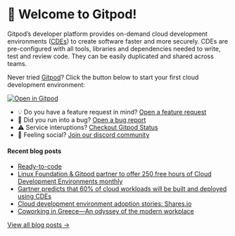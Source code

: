 # 👋 Welcome to Gitpod!

Gitpod’s developer platform provides on-demand cloud development environments ([CDEs](https://www.gitpod.io/cde)) to create software faster and more securely. CDEs are pre-configured with all tools, libraries and dependencies needed to write, test and review code. They can be easily duplicated and shared across teams.

Never tried [Gitpod](https://www.gitpod.io/)? Click the button below to start your first cloud development environment:

[![Open in Gitpod](https://gitpod.io/button/open-in-gitpod.svg)](https://gitpod.new)

* 💡 Do you have a feature request in mind? [Open a feature request](https://github.com/gitpod-io/gitpod/issues/new?assignees=&labels=&template=feature_request.md&title=)
* 🐛 Did you run into a bug? [Open a bug report](https://github.com/gitpod-io/gitpod/issues/new?assignees=&labels=bug&template=bug_report.yml)
* ⚠️ Service interuptions? [Checkout Gitpod Status](https://gitpodstatus.com/)
* 🦩 Feeling social? [Join our discord community](https://www.gitpod.io/chat)

#### Recent blog posts

<!--START_SECTION:feed-->
* [Ready-to-code](https://www.gitpod.io/blog/ready-to-code)
* [Linux Foundation & Gitpod partner to offer 250 free hours of Cloud Development Environments monthly](https://www.gitpod.io/blog/linux-foundation-gitpod-partnership)
* [Gartner predicts that 60% of cloud workloads will be built and deployed using CDEs](https://www.gitpod.io/blog/gartner-2023-cde-hypecycle)
* [Cloud development environment adoption stories: Shares.io](https://www.gitpod.io/blog/cloud-development-environment-adoption-stories-shares-io)
* [Coworking in Greece—An odyssey of the modern workplace](https://www.gitpod.io/blog/coworking-in-greece-an-odyssey-of-the-modern-workplace)
<!--END_SECTION:feed-->

[View all blog posts &rarr;](https://www.gitpod.io/blog)
